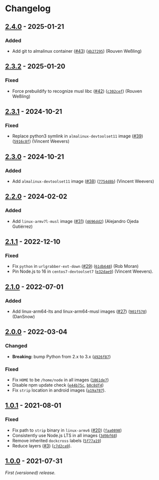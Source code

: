 # Changelog

## [2.4.0] - 2025-01-21

### Added

- Add git to almalinux container ([#43](https://github.com/prebuild/docker-images/issues/43)) ([`4b27295`](https://github.com/prebuild/docker-images/commit/4b27295)) (Rouven Weßling)

## [2.3.2] - 2025-01-20

### Fixed

- Force prebuildify to recognize musl libc ([#42](https://github.com/prebuild/docker-images/issues/42)) ([`c302cef`](https://github.com/prebuild/docker-images/commit/c302cef)) (Rouven Weßling)

## [2.3.1] - 2024-10-21

### Fixed

- Replace python3 symlink in `almalinux-devtoolset11` image ([#39](https://github.com/prebuild/docker-images/issues/39)) ([`5916c8f`](https://github.com/prebuild/docker-images/commit/5916c8f)) (Vincent Weevers)

## [2.3.0] - 2024-10-21

### Added

- Add `almalinux-devtoolset11` image ([#38](https://github.com/prebuild/docker-images/issues/38)) ([`7754d8b`](https://github.com/prebuild/docker-images/commit/7754d8b)) (Vincent Weevers)

## [2.2.0] - 2024-02-02

### Added

- Add `linux-armv7l-musl` image ([#31](https://github.com/prebuild/docker-images/issues/31)) ([`4696dd2`](https://github.com/prebuild/docker-images/commit/4696dd2)) (Alejandro Ojeda Gutiérrez)

## [2.1.1] - 2022-12-10

### Fixed

- Fix `python` in `urlgrabber-ext-down` ([#29](https://github.com/prebuild/docker-images/issues/29)) ([`61db648`](https://github.com/prebuild/docker-images/commit/61db648)) (Rob Moran)
- Pin Node.js to 16 in `centos7-devtoolset7` ([`e32dae9`](https://github.com/prebuild/docker-images/commit/e32dae9)) (Vincent Weevers).

## [2.1.0] - 2022-07-01

### Added

- Add linux-arm64-lts and linux-arm64-musl images ([#27](https://github.com/prebuild/docker-images/issues/27)) ([`901f570`](https://github.com/prebuild/docker-images/commit/901f570)) (DanSnow)

## [2.0.0] - 2022-03-04

### Changed

- **Breaking:** bump Python from 2.x to 3.x ([`4926f87`](https://github.com/prebuild/docker-images/commit/4926f87))

### Fixed

- Fix `HOME` to be `/home/node` in all images ([`1061de7`](https://github.com/prebuild/docker-images/commit/1061de7))
- Disable npm update check ([`e44b75c`](https://github.com/prebuild/docker-images/commit/e44b75c), [`b0c8df4`](https://github.com/prebuild/docker-images/commit/b0c8df4))
- Fix `strip` location in android images ([`a19a787`](https://github.com/prebuild/docker-images/commit/a19a787)).

## [1.0.1] - 2021-08-01

### Fixed

- Fix path to `strip` binary in `linux-armv6` ([#20](https://github.com/prebuild/docker-images/issues/20)) ([`faa0898`](https://github.com/prebuild/docker-images/commit/faa0898))
- Consistently use Node.js LTS in all images ([`3d9bf68`](https://github.com/prebuild/docker-images/commit/3d9bf68))
- Remove inherited `dockcross` labels ([`5f77a19`](https://github.com/prebuild/docker-images/commit/5f77a19))
- Reduce layers ([#3](https://github.com/prebuild/docker-images/issues/3)) ([`c7d2ca9`](https://github.com/prebuild/docker-images/commit/c7d2ca9)).

## [1.0.0] - 2021-07-31

_First (versioned) release._

[2.4.0]: https://github.com/prebuild/docker-images/releases/tag/v2.4.0

[2.3.2]: https://github.com/prebuild/docker-images/releases/tag/v2.3.2

[2.3.1]: https://github.com/prebuild/docker-images/releases/tag/v2.3.1

[2.3.0]: https://github.com/prebuild/docker-images/releases/tag/v2.3.0

[2.2.0]: https://github.com/prebuild/docker-images/releases/tag/v2.2.0

[2.1.1]: https://github.com/prebuild/docker-images/releases/tag/v2.1.1

[2.1.0]: https://github.com/prebuild/docker-images/releases/tag/v2.1.0

[2.0.0]: https://github.com/prebuild/docker-images/releases/tag/v2.0.0

[1.0.1]: https://github.com/prebuild/docker-images/releases/tag/v1.0.1

[1.0.0]: https://github.com/prebuild/docker-images/releases/tag/v1.0.0
